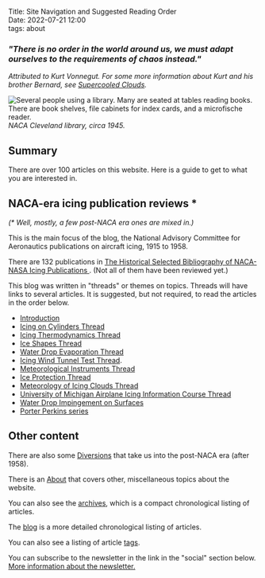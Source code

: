 Title: Site Navigation and Suggested Reading Order    
Date: 2022-07-21 12:00  
tags: about  

### _"There is no order in the world around us, we must adapt ourselves to the requirements of chaos instead."_ 
_Attributed to Kurt Vonnegut. For some more information about Kurt and his brother Bernard, see [Supercooled Clouds]({filename}Vonnegut.md)._  

![Several people using a library. 
Many are seated at tables reading books. 
There are book shelves, file cabinets for index cards, 
and a microfische reader.
](images/GRClibrary1945.png)  
_NACA Cleveland library, circa 1945._  

## Summary  

There are over 100 articles on this website. 
Here is a guide to get to what you are interested in. 

## NACA-era icing publication reviews *   

_(* Well, mostly, a few post-NACA era ones are mixed in.)_ 

This is the main focus of the blog, the National Advisory Committee for Aeronautics
publications on aircraft icing, 1915 to 1958.  

There are 132 publications in [The Historical Selected Bibliography of NACA-NASA Icing Publications
]({filename}The%20Historical%20Selected%20Bibliography%20of%20NACA-NASA%20Icing%20Publications.md).
(Not all of them have been reviewed yet.)   

This blog was written in "threads" or themes on topics. 
Threads will have links to several articles. 
It is suggested, but not required, 
to read the articles in the order below.  

- [Introduction]({filename}introduction.md)  
- [Icing on Cylinders Thread]({filename}Icing%20on%20Cylinders.md)  
- [Icing Thermodynamics Thread]({filename}thermodynamics.md)  
- [Ice Shapes Thread]({filename}ice_shapes_thread.md)  
- [Water Drop Evaporation Thread]({filename}water_drop_evaporation_thread.md)  
- [Icing Wind Tunnel Test Thread]({filename}Icing%20Wind%20Tunnel%20Test%20Thread.md).  
- [Meteorological Instruments Thread]({filename}instruments.md)  
- [Ice Protection Thread]({filename}ice%20protection.md)  
- [Meteorology of Icing Clouds Thread]({filename}Meteorology.md)  
- [University of Michigan Airplane Icing Information Course Thread]({filename}U%20of%20Michigan%20Icing.md)  
- [Water Drop Impingement on Surfaces]({filename}impingement.md)  
- [Porter Perkins series]({filename}Porter%20Perkins.md)  
<!--
- [Properties of Water]({filename}Properties%20of%20water.md)  
-->

## Other content  

There are also some [Diversions]({filename}diversions.md) that take us into the post-NACA era
(after 1958).  

There is an [About]({filename}about.md) that covers other, 
miscellaneous topics about the website.  

You can also see the [archives](/archives.html), which is a
compact chronological listing of articles.  

The [blog](/blog.html) is a more detailed chronological listing of articles.  

You can also see a listing of article [tags](/tags.html).  

You can subscribe to the newsletter in the link in the "social" section below. 
[More information about the newsletter.]({filename}newsletter.md)  
 